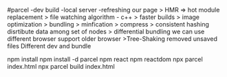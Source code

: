 #parcel
  -dev build
  -local server
  -refreshing our page
     > HMR => hot module replacement
     > file  watching algorithm - c++
     > faster builds
     > image optimization
     > bundling
     > minfication
     > compress
     > consistent hashing
          disrtibute data among set of nodes
     > differential bundling
          we can use different browser
          support older browser
     >Tree-Shaking
          removed unsaved files
          Different dev and bundle
    
npm install
npm install -d parcel
npm react
npm reactdom
npx parcel index.html
npx parcel build index.html


